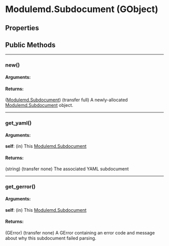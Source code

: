 # Modulemd.Subdocument (GObject)

## Properties

## Public Methods

---
### new()
#### Arguments:
#### Returns:
([Modulemd.Subdocument](Modulemd.Subdocument.md)) (transfer full) A newly-allocated [Modulemd.Subdocument](Modulemd.Subdocument.md) object.

---
### get_yaml()
#### Arguments:
__self__: (in) This [Modulemd.Subdocument](Modulemd.Subdocument.md)

#### Returns:
(string) (transfer none) The associated YAML subdocument

---

### get_gerror()
#### Arguments:
__self__: (in) This [Modulemd.Subdocument](Modulemd.Subdocument.md)

#### Returns:
(GError) (transfer none) A GError containing an error code and message about why this subdocument failed parsing.
